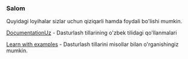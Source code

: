 ### Salom

Quyidagi loyihalar sizlar uchun qiziqarli hamda foydali bo'lishi mumkin.

[DocumentationUz](https://github.com/documentation-uz) - Dasturlash tillarining o'zbek tilidagi qo'llanmalari

[Learn with examples](https://github.com/learn-with-examples) - Dasturlash tillarini misollar bilan o'rganishingiz mumkin.
